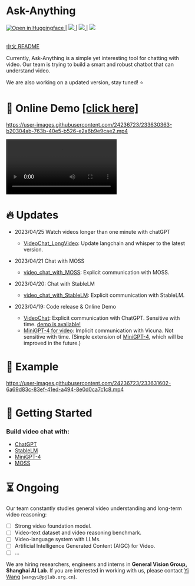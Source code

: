 # Ask-Anything

<a src="https://img.shields.io/badge/%F0%9F%A4%97-Open%20in%20Spaces-blue" href="https://huggingface.co/spaces/ynhe/AskAnything">
    <img src="https://img.shields.io/badge/%F0%9F%A4%97-Open%20in%20Spaces-blue" alt="Open in Huggingface">
</a> | <a src="https://img.shields.io/discord/1099920215724277770?label=Discord&logo=discord" href="https://discord.gg/A2Ex6Pph6A">
    <img src="https://img.shields.io/discord/1099920215724277770?label=Discord&logo=discord">
</a> | <a src="https://img.shields.io/badge/GPU%20Demo-Open-green?logo=alibabacloud" href="https://yinanhe.github.io/projects/chatvideo.html">
    <img src="https://img.shields.io/badge/GPU%20Demo-Open-green?logo=alibabacloud"> 
</a> | <a src="https://img.shields.io/twitter/follow/opengvlab?style=social" href="https://twitter.com/opengvlab">
    <img src="https://img.shields.io/twitter/follow/opengvlab?style=social"> 
</a>
<br></br>

[中文 README](README_cn.md)

Currently, Ask-Anything is a simple yet interesting tool for chatting with video.
Our team is trying to build a smart and robust chatbot that can understand video.

We are also working on a updated version, stay tuned! ⭐️





# :movie_camera: Online Demo [\[click here\]](https://yinanhe.github.io/projects/chatvideo.html)

https://user-images.githubusercontent.com/24236723/233630363-b20304ab-763b-40e5-b526-e2a6b9e9cae2.mp4

<video controls>
  <source src="https://user-images.githubusercontent.com/24236723/233630363-b20304ab-763b-40e5-b526-e2a6b9e9cae2.mp4" type="video/mp4">
Your browser does not support the video tag.
</video>


# :fire: Updates
- 2023/04/25 Watch videos longer than one minute with chatGPT
  - [VideoChat_LongVideo](https://github.com/OpenGVLab/Ask-Anything/tree/long_video_support/): Update langchain and whisper to the latest version.

- 2023/04/21 Chat with MOSS
  - [video_chat_with_MOSS](./video_chat_with_MOSS/): Explicit communication with MOSS. 

- 2023/04/20: Chat with StableLM
  - [video_chat_with_StableLM](./video_chat_with_StableLM/): Explicit communication with StableLM. 

- 2023/04/19: Code release & Online Demo
  - [VideoChat](./video_chat/): Explicit communication with ChatGPT. Sensitive with time. [demo is avaliable!](https://yinanhe.github.io/projects/chatvideo.html)
  - [MiniGPT-4 for video](./video_miniGPT4/): Implicit communication with Vicuna. Not sensitive with time. (Simple extension of [MiniGPT-4](https://github.com/Vision-CAIR/MiniGPT-4), which will be improved in the future.)


# :speech_balloon: Example
https://user-images.githubusercontent.com/24236723/233631602-6a69d83c-83ef-41ed-a494-8e0d0ca7c1c8.mp4

# 🔨 Getting Started

### Build video chat with:
* [ChatGPT](https://github.com/OpenGVLab/Ask-Anything/tree/main/video_chat#running-usage)
* [StableLM](https://github.com/OpenGVLab/Ask-Anything/tree/main/video_chat_with_StableLM#running-usage)
* [MiniGPT-4](https://github.com/OpenGVLab/Ask-Anything/tree/main/video_miniGPT4#running-usage)
* [MOSS](https://github.com/OpenGVLab/Ask-Anything/tree/main/video_chat_with_MOSS#running-usage)


# :hourglass_flowing_sand: Ongoing

Our team constantly studies general video understanding and long-term video reasoning:

- [ ] Strong video foundation model.
- [ ] Video-text dataset and video reasoning benchmark.
- [ ] Video-language system with LLMs.
- [ ] Artificial Intelligence Generated Content (AIGC) for Video.
- [ ] ...

We are hiring researchers, engineers and interns in **General Vision Group, Shanghai AI Lab**.  If you are interested in working with us, please contact [Yi Wang](https://shepnerd.github.io/) (`wangyi@pjlab.org.cn`).
